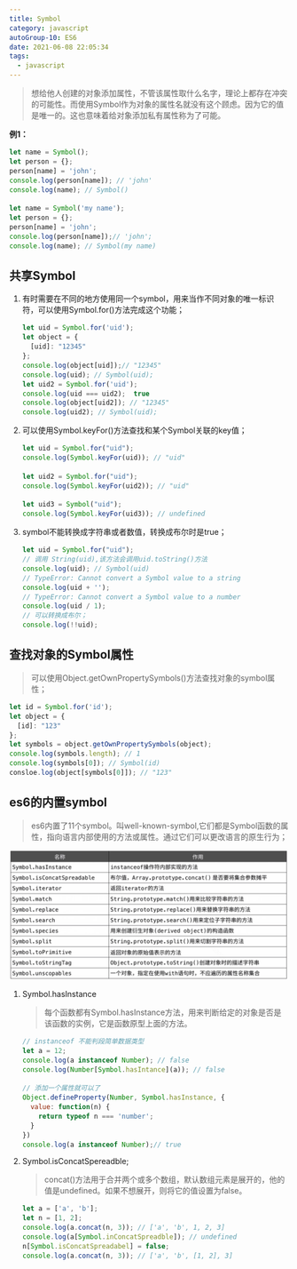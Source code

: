 ```yaml
---
title: Symbol
category: javascript
autoGroup-10: ES6
date: 2021-06-08 22:05:34
tags:
  - javascript
---
```


> 想给他人创建的对象添加属性，不管该属性取什么名字，理论上都存在冲突的可能性。而使用Symbol作为对象的属性名就没有这个顾虑。因为它的值是唯一的。这也意味着给对象添加私有属性称为了可能。

**例1：**

```javascript
let name = Symbol();
let person = {};
person[name] = 'john';
console.log(person[name]); // 'john'
console.log(name); // Symbol()

let name = Symbol('my name');
let person = {};
person[name] = 'john';
console.log(person[name]);// 'john';
console.log(name); // Symbol(my name)
```

## 共享Symbol

1. 有时需要在不同的地方使用同一个symbol，用来当作不同对象的唯一标识符，可以使用Symbol.for()方法完成这个功能；

   ```javascript
   let uid = Symbol.for('uid');
   let object = {
     [uid]: "12345"
   };
   console.log(object[uid]);// "12345"
   console.log(uid); // Symbol(uid);
   let uid2 = Symbol.for('uid');
   console.log(uid === uid2);  true
   console.log(object[uid2]); // "12345"
   console.log(uid2); // Symbol(uid);
   ```

2. 可以使用Symbol.keyFor()方法查找和某个Symbol关联的key值；

   ```javascript
   let uid = Symbol.for("uid");
   console.log(Symbol.keyFor(uid)); // "uid"
   
   let uid2 = Symbol.for("uid");
   console.log(Symbol.keyFor(uid2)); // "uid"
   
   let uid3 = Symbol("uid");
   console.log(Symbol.keyFor(uid3)); // undefined
   ```

3. symbol不能转换成字符串或者数值，转换成布尔时是true；

   ```javascript
   let uid = Symbol.for("uid");
   // 调用 String(uid),该方法会调用uid.toString()方法
   console.log(uid); // Symbol(uid)
   // TypeError: Cannot convert a Symbol value to a string
   console.log(uid + '');
   // TypeError: Cannot convert a Symbol value to a number
   console.log(uid / 1);
   // 可以转换成布尔；
   console.log(!!uid);
   ```

## 查找对象的Symbol属性

> 可以使用Object.getOwnPropertySymbols()方法查找对象的symbol属性；

```javascript
let id = Symbol.for('id');
let object = {
  [id]: "123"
};
let symbols = object.getOwnPropertySymbols(object);
console.log(symbols.length); // 1
console.log(symbols[0]); // Symbol(id)
consloe.log(object[symbols[0]]); // "123"
```

## es6的内置symbol

> es6内置了11个symbol。叫well-known-symbol,它们都是Symbol函数的属性，指向语言内部使用的方法或属性。通过它们可以更改语言的原生行为；

![image-20210531223702690](assets/image-20210531223702690.png)

1. Symbol.hasInstance

   > 每个函数都有Symbol.hasInstance方法，用来判断给定的对象是否是该函数的实例，它是函数原型上面的方法。

   ```javascript
   // instanceof 不能判段简单数据类型
   let a = 12; 
   console.log(a instanceof Number); // false
   console.log(Number[Symbol.hasIntance](a)); // false
   
   // 添加一个属性就可以了
   Object.defineProperty(Number, Symbol.hasInstance, {
     value: function(n) {
       return typeof n === 'number';
     }
   })
   console.log(a instanceof Number);// true
   ```

2. Symbol.isConcatSpereadble;

   > concat()方法用于合并两个或多个数组，默认数组元素是展开的，他的值是undefined。如果不想展开，则将它的值设置为false。

   ```javascript
   let a = ['a', 'b'];
   let n = [1, 2];
   console.log(a.concat(n, 3)); // ['a', 'b', 1, 2, 3]
   console.log(a[Symbol.inConcatSpreadble]); // undefined
   n[Symbol.isConcatSpreadabel] = false;
   console.log(a.concat(n, 3)); // ['a', 'b', [1, 2], 3]
   ```

